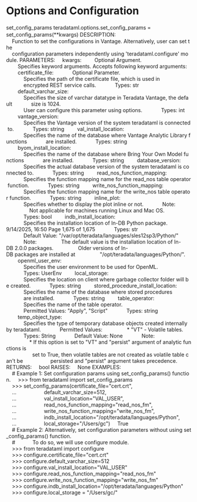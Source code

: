 # Options and Configuration

set_config_params
teradataml.options.set_conﬁg_params = set_conﬁg_params(**kwargs)
DESCRIPTION:
    Function to set the configurations in Vantage. Alternatively, user can set the
    configuration parameters independently using 'teradataml.configure' module.
PARAMETERS:
    kwargs:
        Optional Argument.
        Specifies keyword arguments. Accepts following keyword arguments:
        certificate_file:
            Optional Parameter.
            Specifies the path of the certificate file, which is used in
            encrypted REST service calls.
            Types: str
        default_varchar_size:
            Specifies the size of varchar datatype in Teradata Vantage, the default
            size is 1024.
            User can configure this parameter using options.
            Types: int
        vantage_version:
            Specifies the Vantage version of the system teradataml is connected to.
            Types: string
        val_install_location:
            Specifies the name of the database where Vantage Analytic Library functions
            are installed.
            Types: string
        byom_install_location:
            Specifies the name of the database where Bring Your Own Model functions
            are installed.
            Types: string
        database_version:
            Specifies the actual database version of the system teradataml is connected to.
            Types: string
        read_nos_function_mapping:
            Specifies the function mapping name for the read_nos table operator function.
            Types: string
        write_nos_function_mapping:
            Specifies the function mapping name for the write_nos table operator function.
            Types: string
        inline_plot:
            Specifies whether to display the plot inline or not.
            Note:
                Not applicable for machines running Linux and Mac OS.
            Types: bool
        indb_install_location:
            Specifies the installation location of In-DB Python package.
9/14/2025, 16:50
Page 1,675 of 1,675
            Types: str
            Default Value: "/var/opt/teradata/languages/sles12sp3/Python/"
            Note:
                The default value is the installation location of In-DB 2.0.0 packages.
                Older versions of In-DB packages are installed at
                "/opt/teradata/languages/Python/".
        openml_user_env:
            Specifies the user environment to be used for OpenML.
            Types: UserEnv
        local_storage:
            Specifies the location on client where garbage collector folder will be created.
            Types: string
        stored_procedure_install_location:
            Specifies the name of the database where stored procedures
            are installed.
            Types: string
        table_operator:
            Specifies the name of the table operator.
            Permitted Values: "Apply", "Script"
            Types: string
        temp_object_type:
            Specifies the type of temporary database objects created internally by teradataml.
            Permitted Values:
                * "VT" - Volatile tables.
            Types: String
            Default Value: None
            Note:
                * If this option is set to "VT" and "persist" argument of analytic functions is
                  set to True, then volatile tables are not created as volatile table can't be
                  persisted and "persist" argument takes precedence.
RETURNS:
    bool
RAISES:
    None
EXAMPLES:
    # Example 1: Set configuration params using set_config_params() function.
    >>> from teradataml import set_config_params
    >>> set_config_params(certificate_file="cert.crt",
    ...                   default_varchar_size=512,
    ...                   val_install_location="VAL_USER",
    ...                   read_nos_function_mapping="read_nos_fm",
    ...                   write_nos_function_mapping="write_nos_fm",
    ...                   indb_install_location="/opt/teradata/languages/Python",
    ...                   local_storage="/Users/gc")
    True
    # Example 2: Alternatively, set configuration parameters without using set_config_params() function.
    #            To do so, we will use configure module.
    >>> from teradataml import configure
    >>> configure.certificate_file="cert.crt"
    >>> configure.default_varchar_size=512
    >>> configure.val_install_location="VAL_USER"
    >>> configure.read_nos_function_mapping="read_nos_fm"
    >>> configure.write_nos_function_mapping="write_nos_fm"
    >>> configure.indb_install_location="/opt/teradata/languages/Python"
    >>> configure.local_storage = "/Users/gc/"